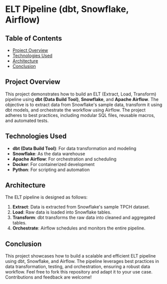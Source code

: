 # ELT Pipeline (dbt, Snowflake, Airflow)

## Table of Contents
- [Project Overview](#project-overview)
- [Technologies Used](#technologies-used)
- [Architecture](#architecture)
- [Conclusion](#conclusion)

## Project Overview
This project demonstrates how to build an ELT (Extract, Load, Transform) pipeline using **dbt (Data Build Tool)**, **Snowflake**, and **Apache Airflow**. The objective is to extract data from Snowflake's sample data, transform it using dbt models, and orchestrate the workflow using Airflow. The project adheres to best practices, including modular SQL files, reusable macros, and automated tests.

## Technologies Used
- **dbt (Data Build Tool)**: For data transformation and modeling
- **Snowflake**: As the data warehouse
- **Apache Airflow**: For orchestration and scheduling
- **Docker**: For containerized development
- **Python**: For scripting and automation

## Architecture
The ELT pipeline is designed as follows:
1. **Extract**: Data is extracted from Snowflake's sample TPCH dataset.
2. **Load**: Raw data is loaded into Snowflake tables.
3. **Transform**: dbt transforms the raw data into cleaned and aggregated tables.
4. **Orchestrate**: Airflow schedules and monitors the entire pipeline.

## Conclusion 
This project showcases how to build a scalable and efficient ELT pipeline using dbt, Snowflake, and Airflow. The pipeline leverages best practices in data transformation, testing, and orchestration, ensuring a robust data workflow.
Feel free to fork this repository and adapt it to your use case. Contributions and feedback are welcome!
